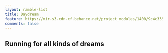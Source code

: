 ```yaml
---
layout: ramble-list
title: Daydream
feature: https://mir-s3-cdn-cf.behance.net/project_modules/1400/9c4c3353477431.593621559ef3f.jpg
comments: false
---
```

## Running for all kinds of dreams